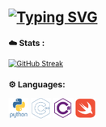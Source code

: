 # [![Typing SVG](https://readme-typing-svg.herokuapp.com?color=ffffff&lines=0+1+00+1+0000+0+1+1+0+1+00+1)](https://git.io/typing-svg) 


### ☁️ Stats :

[![GitHub Streak](https://streak-stats.demolab.com?user=LASKAV&theme=travelers-theme&hide_border=true&short_numbers=true)](https://git.io/streak-stats)

### ⚙️ Languages:
<div>
  <img src="https://raw.githubusercontent.com/devicons/devicon/1119b9f84c0290e0f0b38982099a2bd027a48bf1/icons/python/python-original-wordmark.svg" title="c" **alt="Git" width="40" height="40"/>
  <img src="https://raw.githubusercontent.com/devicons/devicon/1119b9f84c0290e0f0b38982099a2bd027a48bf1/icons/cplusplus/cplusplus-line.svg" title="c" **alt="Git" width="40" height="40"/>
  <img src="https://raw.githubusercontent.com/devicons/devicon/1119b9f84c0290e0f0b38982099a2bd027a48bf1/icons/csharp/csharp-line.svg" title="c" **alt="Git" width="40" height="40"/>
  <img src="https://github.com/devicons/devicon/blob/master/icons/swift/swift-original.svg" title="c" **alt="Git" width="40" height="40"/>
  
</div>

